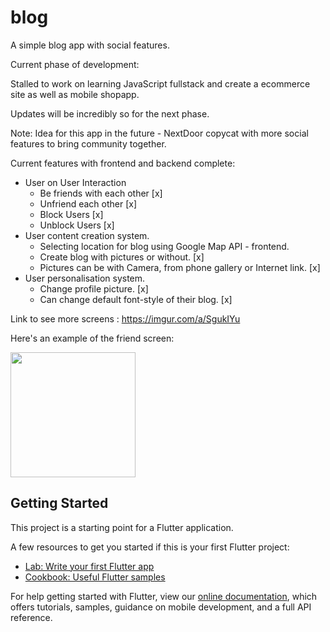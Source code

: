 # blog

A simple blog app with social features.

Current phase of development:

Stalled to work on learning JavaScript fullstack and create a ecommerce site as well as mobile shopapp.

Updates will be incredibly so for the next phase.

Note: Idea for this app in the future - NextDoor copycat with more social features to bring community together. 

Current features with frontend and backend complete:
* User on User Interaction
    * Be friends with each other [x]
    * Unfriend each other [x]
    * Block Users [x]
    * Unblock Users [x]
* User content creation system.
    * Selecting location for blog using Google Map API - frontend. 
    * Create blog with pictures or without. [x]
    * Pictures can be with Camera, from phone gallery or Internet link. [x]
* User personalisation system.
    * Change profile picture. [x]
    * Can change default font-style of their blog. [x]

Link to see more screens : https://imgur.com/a/SgukIYu

Here's an example of the friend screen:

<img src="https://i.imgur.com/gaZtoL8.png" width="200">



## Getting Started

This project is a starting point for a Flutter application.

A few resources to get you started if this is your first Flutter project:

- [Lab: Write your first Flutter app](https://flutter.dev/docs/get-started/codelab)
- [Cookbook: Useful Flutter samples](https://flutter.dev/docs/cookbook)

For help getting started with Flutter, view our
[online documentation](https://flutter.dev/docs), which offers tutorials,
samples, guidance on mobile development, and a full API reference.
